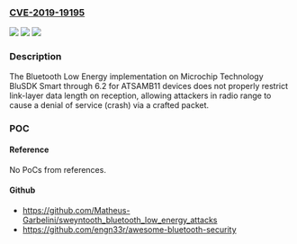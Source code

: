 ### [CVE-2019-19195](https://cve.mitre.org/cgi-bin/cvename.cgi?name=CVE-2019-19195)
![](https://img.shields.io/static/v1?label=Product&message=n%2Fa&color=blue)
![](https://img.shields.io/static/v1?label=Version&message=n%2Fa&color=blue)
![](https://img.shields.io/static/v1?label=Vulnerability&message=n%2Fa&color=brighgreen)

### Description

The Bluetooth Low Energy implementation on Microchip Technology BluSDK Smart through 6.2 for ATSAMB11 devices does not properly restrict link-layer data length on reception, allowing attackers in radio range to cause a denial of service (crash) via a crafted packet.

### POC

#### Reference
No PoCs from references.

#### Github
- https://github.com/Matheus-Garbelini/sweyntooth_bluetooth_low_energy_attacks
- https://github.com/engn33r/awesome-bluetooth-security


